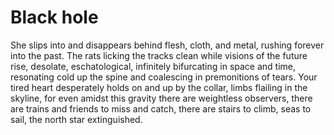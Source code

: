 # Black hole

She slips into and disappears behind
flesh, cloth, and metal,
rushing forever into the past.
The rats licking the tracks clean
while visions of the future rise,
desolate, eschatological,
infinitely bifurcating in space and time,
resonating cold up the spine and
coalescing in premonitions of tears.
Your tired heart desperately holds on and
up by the collar, limbs flailing in the skyline,
for even amidst this gravity
there are weightless observers,
there are trains and friends to miss and catch,
there are stairs to climb, seas to sail,
the north star extinguished.

